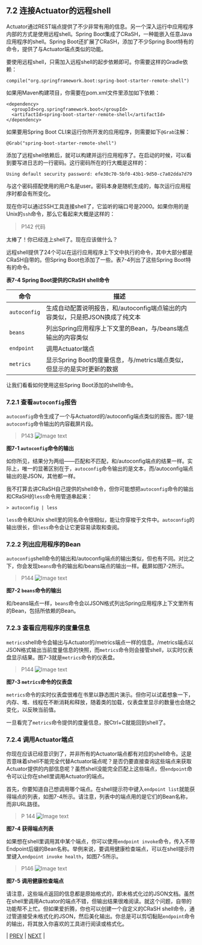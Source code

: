 ## 7.2 连接Actuator的远程shell

Actuator通过REST端点提供了不少非常有用的信息。另一个深入运行中应用程序内部的方式是使用远程shell。Spring Boot集成了CRaSH，一种能嵌入任意Java应用程序的shell。Spring Boot还扩展了CRaSH，添加了不少Spring Boot特有的命令，提供了与Actuator端点类似的功能。

要使用远程shell，只需加入远程shell的起步依赖即可。你需要这样的Gradle依赖：
```
compile("org.springframework.boot:spring-boot-starter-remote-shell")
```
如果用Maven构建项目，你需要在pom.xml文件里添加如下依赖：

```
<dependency>
  <groupId>org.springframework.boot</groupId>
  <artifactId>spring-boot-starter-remote-shell</artifactId>
</dependency>
```

如果要用Spring Boot CLI来运行你所开发的应用程序，则需要如下`@Grab`注解：

```
@Grab("spring-boot-starter-remote-shell")
```

添加了远程shell依赖后，就可以构建并运行应用程序了。在启动的时候，可以看到要写进日志的一行密码。这行密码所在的行大概是这样的：

```
Using default security password: efe30c70-5bf0-43b1-9d50-c7a02dda7d79
```

与这个密码搭配使用的用户名是user。密码本身是随机生成的，每次运行应用程序时都会有所变化。

现在你可以通过SSH工具连接shell了，它监听的端口号是2000。如果你用的是Unix的`ssh`命令，那么它看起来大概是这样的：

> P142 代码

太棒了！你已经连上shell了。现在应该做什么？

远程shell提供了24个可以在运行应用程序上下文中执行的命令，其中大部分都是CRaSH自带的。但Spring Boot也添加了一些。表7-4列出了这些Spring Boot特有的命令。

__表7-4 Spring Boot提供的CRaSH shell命令__

| 命令 | 描述 |
|-----|-----|
| `autoconfig` | 生成自动配置说明报告，和/autoconfig端点输出的内容类似，只是把JSON换成了纯文本 |
| `beans` | 列出Spring应用程序上下文里的Bean，与/beans端点输出的内容类似 |
| `endpoint` | 调用Actuator端点|
| `metrics` | 显示Spring Boot的度量信息，与/metrics端点类似，但显示的是实时更新的数据 |

让我们看看如何使用这些Spring Boot添加的shell命令。

### 7.2.1 查看`autoconfig`报告

`autoconfig`命令生成了一个与Actuatord的/autoconfig端点类似的报告。图7-1是`autoconfig`命令输出的内容截屏片段。

>P143 ![Image text](https://raw.githubusercontent.com/5202m/spring-boot-in-action-zh-cn/master/imgs/figure-7.1.png)

__图7-1 `autoconfig`命令的输出__

如你所见，结果分为两组——匹配和不匹配，和/autoconfig端点的结果一样。实际上，唯一的显著区别在于，`autoconfig`命令输出的是文本，而/autoconfig端点输出的是JSON，其他都一样。

我不打算去讲CRaSH自己提供的shell命令，但你可能想把`autoconfig`命令的输出和CRaSH的`less`命令用管道串起来：

```
> autoconfig | less
```

`less`命令和Unix shell里的同名命令很相似，能让你穿梭于文件中。`autoconfig`的输出很长，但`less`命令会让它更容易读取和查阅。

### 7.2.2 列出应用程序的Bean

`autoconfig`shell命令的输出和/autoconfig端点的输出类似，但也有不同。对比之下，你会发现`beans`命令的输出和/beans端点的输出一样。截屏如图7-2所示。

>P144 ![Image text](https://raw.githubusercontent.com/5202m/spring-boot-in-action-zh-cn/master/imgs/figure-7.2.png)

__图7-2 `beans`命令的输出__

和/beans端点一样，`beans`命令会以JSON格式列出Spring应用程序上下文里所有的Bean，包括所依赖的Bean。

### 7.2.3 查看应用程序的度量信息

`metrics`shell命令会输出与Actuator的/metrics端点一样的信息。/metrics端点以JSON格式输出当前度量信息的快照，而`metrics`命令则会接管shell，以实时仪表盘显示结果。图7-3就是`metrics`命令的仪表盘。

>P144 ![Image text](https://raw.githubusercontent.com/5202m/spring-boot-in-action-zh-cn/master/imgs/figure-7.3.png)

__图7-3 `metrics`命令的仪表盘__

`metrics`命令的实时仪表盘很难在书里以静态图片演示。但你可以试着想象一下，内存、堆、线程在不断消耗和释放，随着类的加载，仪表盘里显示的数量也会随之变化，以反映当前值。

一旦看完了`metrics`命令提供的度量信息，按Ctrl+C就能回到shell了。

### 7.2.4 调用Actuator端点

你现在应该已经意识到了，并非所有的Actuator端点都有对应的shell命令。这是否意味着shell不能完全代替Actuator端点呢？是否仍要直接查询这些端点来获取Actuator提供的内部信息呢？虽然shell没能完全匹配上这些端点，但`endpoint`命令可以让你在shell里调用Actuator的端点。

首先，你要知道自己想调用哪个端点。在shell提示符中键入`endpoint list`就能获得端点的列表，如图7-4所示。请注意，列表中的端点用的是它们的Bean名称，而非URL路径。

>P 144 ![Image text](https://raw.githubusercontent.com/5202m/spring-boot-in-action-zh-cn/master/imgs/figure-7.4.png)

__图7-4 获得端点列表__

如果想在shell里调用其中某个端点，你可以使用`endpoint invoke`命令，传入不带Endpoint后缀的Bean名称。举例来说，要调用健康检查端点，可以在shell提示符里键入`endpoint invoke health`，如图7-5所示。

>P146 ![Image text](https://raw.githubusercontent.com/5202m/spring-boot-in-action-zh-cn/master/imgs/figure-7.5.png)

__图7-5 调用健康检查端点__

请注意，这些端点返回的信息都是原始格式的，即未格式化过的JSON文档。虽然在shell里调用Actuator的端点不错，但输出结果很难阅读。就这个问题，自带的功能帮不上忙。但如果爱折腾，你也可以创建一个自定义的CRaSH shell命令，通过管道接受未格式化的JSON，然后美化输出。你总是可以剪切黏贴`endpoint`命令的输出，将其放入你喜欢的工具进行阅读或格式化。

| [PREV](https://github.com/5202m/spring-boot-in-action-zh-cn/blob/master/07WallsCh07-7.1.md) | [NEXT](https://github.com/5202m/spring-boot-in-action-zh-cn/blob/master/07WallsCh07-7.3.md) |
